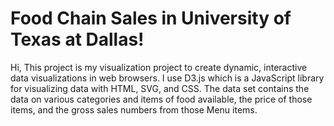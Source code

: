 # Food Chain Sales in University of Texas at Dallas!
Hi, This project is my visualization project to create dynamic, interactive data visualizations in web browsers. I use D3.js which is a JavaScript library for visualizing data with HTML, SVG, and CSS. The data set contains the data on various categories and items of food available, the price of those items, and the gross sales numbers from those Menu items.
